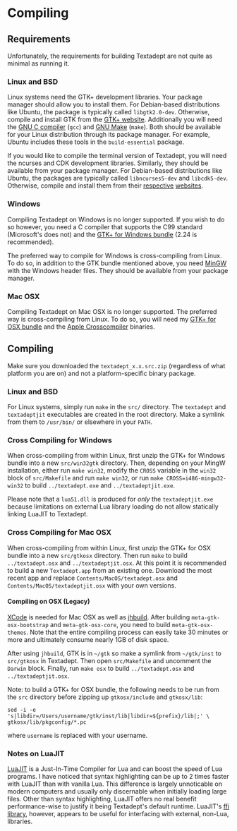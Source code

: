 # Compiling

## Requirements

Unfortunately, the requirements for building Textadept are not quite as minimal
as running it.

### Linux and BSD

Linux systems need the GTK+ development libraries. Your package manager should
allow you to install them. For Debian-based distributions like Ubuntu, the
package is typically called `libgtk2.0-dev`. Otherwise, compile and install GTK
from the [GTK+ website][]. Additionally you will need the [GNU C compiler][]
(`gcc`) and [GNU Make][] (`make`). Both should be available for your Linux
distribution through its package manager. For example, Ubuntu includes these
tools in the `build-essential` package.

If you would like to compile the terminal version of Textadept, you will need
the ncurses and CDK development libraries. Similarly, they should be available
from your package manager. For Debian-based distributions like Ubuntu, the
packages are typically called `libncurses5-dev` and `libcdk5-dev`. Otherwise,
compile and install them from their [respective][] [websites][].

[GTK+ website]: http://www.gtk.org/download/linux.html
[GNU C compiler]: http://gcc.gnu.org
[GNU Make]: http://www.gnu.org/software/make/
[respective]: http://invisible-island.net/ncurses/#download_ncurses
[websites]: http://invisible-island.net/cdk/#download

### Windows

Compiling Textadept on Windows is no longer supported. If you wish to do so
however, you need a C compiler that supports the C99 standard (Microsoft's does
not) and the [GTK+ for Windows bundle][] (2.24 is recommended).

The preferred way to compile for Windows is cross-compiling from Linux. To do
so, in addition to the GTK bundle mentioned above, you need [MinGW][] with the
Windows header files. They should be available from your package manager.

[GTK+ for Windows bundle]: http://www.gtk.org/download/win32.html
[MinGW]: http://mingw.org

### Mac OSX

Compiling Textadept on Mac OSX is no longer supported. The preferred way is
cross-compiling from Linux. To do so, you will need my [GTK+ for OSX bundle][]
and the [Apple Crosscompiler][] binaries.

[GTK+ for OSX bundle]: download/gtkosx-2.24.9.zip
[Apple Crosscompiler]: https://launchpad.net/~flosoft/+archive/cross-apple

## Compiling

Make sure you downloaded the `textadept_x.x.src.zip` (regardless of what
platform you are on) and not a platform-specific binary package.

### Linux and BSD

For Linux systems, simply run `make` in the `src/` directory. The `textadept`
and `textadeptjit` executables are created in the root directory. Make a symlink
from them to `/usr/bin/` or elsewhere in your `PATH`.

### Cross Compiling for Windows

When cross-compiling from within Linux, first unzip the GTK+ for Windows bundle
into a new `src/win32gtk` directory. Then, depending on your MingW installation,
either run `make win32`, modify the `CROSS` variable in the `win32` block of
`src/Makefile` and run `make win32`, or run `make CROSS=i486-mingw32- win32` to
build `../textadept.exe` and `../textadeptjit.exe`.

Please note that a `lua51.dll` is produced for _only_ the `textadeptjit.exe`
because limitations on external Lua library loading do not allow statically
linking LuaJIT to Textadept.

### Cross Compiling for Mac OSX

When cross-compiling from within Linux, first unzip the GTK+ for OSX bundle into
a new `src/gtkosx` directory. Then run `make` to build `../textadept.osx` and
`../textadeptjit.osx`. At this point it is recommended to build a new
`Textadept.app` from an existing one. Download the most recent app and replace
`Contents/MacOS/textadept.osx` and `Contents/MacOS/textadeptjit.osx` with your
own versions.

#### Compiling on OSX (Legacy)

[XCode][] is needed for Mac OSX as well as [jhbuild][]. After building
`meta-gtk-osx-bootstrap` and `meta-gtk-osx-core`, you need to build
`meta-gtk-osx-themes`. Note that the entire compiling process can easily take 30
minutes or more and ultimately consume nearly 1GB of disk space.

After using `jhbuild`, GTK is in `~/gtk` so make a symlink from `~/gtk/inst` to
`src/gtkosx` in Textadept. Then open `src/Makefile` and uncomment the `Darwin`
block. Finally, run `make osx` to build `../textadept.osx` and
`../textadeptjit.osx`.

Note: to build a GTK+ for OSX bundle, the following needs to be run from the
`src` directory before zipping up `gtkosx/include` and `gtkosx/lib`:

    sed -i -e 's|libdir=/Users/username/gtk/inst/lib|libdir=${prefix}/lib|;' \
    gtkosx/lib/pkgconfig/*.pc

where `username` is replaced with your username.

[XCode]: http://developer.apple.com/TOOLS/xcode/
[jhbuild]: http://sourceforge.net/apps/trac/gtk-osx/wiki/Build

### Notes on LuaJIT

[LuaJIT][] is a Just-In-Time Compiler for Lua and can boost the speed of Lua
programs. I have noticed that syntax highlighting can be up to 2 times faster
with LuaJIT than with vanilla Lua. This difference is largely unnoticable on
modern computers and usually only discernable when initially loading large
files. Other than syntax highlighting, LuaJIT offers no real benefit
performance-wise to justify it being Textadept's default runtime. LuaJIT's
[ffi library][], however, appears to be useful for interfacing with external,
non-Lua, libraries.

[LuaJIT]: http://luajit.org
[ffi library]: http://luajit.org/ext_ffi.html
